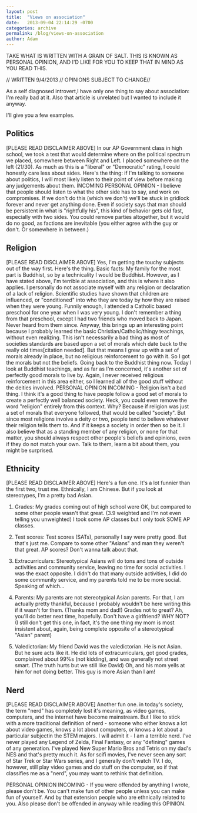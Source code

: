 ```yaml
---
layout: post
title:  "Views on association"
date:   2013-09-04 22:14:29 -0700
categories: archive
permalink: /blog/views-on-association
author: Adam
---
```


TAKE WHAT IS WRITTEN WITH A GRAIN OF SALT. THIS IS KNOWN AS PERSONAL OPINION, AND I'D LIKE FOR YOU TO KEEP THAT IN MIND AS YOU READ THIS.

// WRITTEN 9/4/2013 // OPINIONS SUBJECT TO CHANGE//

As a self diagnosed introvert,I have only one thing to say about association: I'm really bad at it. Also that article is unrelated but I wanted to include it anyway.

I'll give you a few examples.

## Politics

[PLEASE READ DISCLAIMER ABOVE] In our AP Government class in high school, we took a test that would determine where on the political spectrum we placed, somewhere between Right and Left. I placed somewhere on the left (21/30). As much as this is a "liberal" or "Democratic" rating, I could honestly care less about sides. Here's the thing: if I'm talking to someone about politics, I will most likely listen to their point of view before making any judgements about them. INCOMING PERSONAL OPINION - I believe that people should listen to what the other side has to say, and work on compromises. If we don't do this (which we don't) we'll be stuck in gridlock forever and never get anything done. Even if society says that man should be persistent in what is "rightfully his", this kind of behavior gets old fast, especially with two sides. You could remove parties altogether, but it would do no good, as factions are inevitable (you either agree with the guy or don't. Or somewhere in between.)


## Religion

[PLEASE READ DISCLAIMER ABOVE] Yes, I'm getting the touchy subjects out of the way first. Here's the thing. Basic facts: My family for the most part is Buddhist, so by a technicality I would be Buddhist. However, as I have stated above, I'm terrible at association, and this is where it also applies. I personally do not associate myself with any religion or declaration of a lack of religion. Scientific studies have shown that children are influenced, or "conditioned" into who they are today by how they are raised when they were young. Funnily enough, I attended a Catholic based preschool for one year when I was very young. I don't remember a thing from that preschool, except I had two friends who moved back to Japan. Never heard from them since. Anyway, this brings up an interesting point because I probably learned the basic Christian/Catholic/thingy teachings, without even realizing. This isn't necessarily a bad thing as most of societies standards are based upon a set of morals which date back to the really old times[citation needed]. But that means I grew up with a set of morals already in place, but no religious reinforcement to go with it. So I got the morals but not the beliefs. Going back to the Buddhist thing now. Today I look at Buddhist teachings, and as far as I'm concerned, it's another set of perfectly good morals to live by. Again, I never received religious reinforcement in this area either, so I learned all of the good stuff without the deities involved. PERSONAL OPINION INCOMING - Religion isn't a bad thing. I think it's a good thing to have people follow a good set of morals to create a perfectly well balanced society. Heck, you could even remove the word "religion" entirely from this context. Why? Because if religion was just a set of morals that everyone followed, that would be called "society". But since most religions involve a deity or two, people tend to believe whatever their religion tells them to. And if it keeps a society in order then so be it. I also believe that as a standing member of any religion, or none for that matter, you should always respect other people's beliefs and opinions, even if they do not match your own. Talk to them, learn a bit about them, you might be surprised.


## Ethnicity

[PLEASE READ DISCLAIMER ABOVE] Here's a fun one. It's a lot funnier than the first two, trust me. Ethnically, I am Chinese. But if you look at stereotypes, I'm a pretty bad Asian.

1) Grades: My grades coming out of high school were OK, but compared to some other people wasn't that great. (3.9 weighted and I'm not even telling you unweighted) I took some AP classes but I only took SOME AP classes.

2) Test scores: Test scores (SATs), personally I say were pretty good. But that's just me. Compare to some other "Asians" and man they weren't that great. AP scores? Don't wanna talk about that.

3) Extracurriculars: Stereotypical Asians will do tons and tons of outside activities and community service, leaving no time for social activities. I was the exact opposite. I didn't do that many outside activities, I did do some community service, and my parents told me to be more social. Speaking of which...

4) Parents: My parents are not stereotypical Asian parents. For that, I am actually pretty thankful, because I probably wouldn't be here writing this if it wasn't for them. (Thanks mom and dad!) Grades not to great? Ah, you'll do better next time, hopefully. Don't have a girlfriend? WHY NOT? (I still don't get this one, in fact, it's the one thing my mom is most insistent about, again, being complete opposite of a stereotypical "Asian" parent)

5) Valedictorian: My friend David was the valedictorian. He is not Asian. But he sure acts like it. He did lots of extracurriculars, got good grades, complained about 99%s (not kidding), and was generally not street smart. (The truth hurts but we still like David) Oh, and his mom yells at him for not doing better. This guy is more Asian than I am!

## Nerd

[PLEASE READ DISCLAIMER ABOVE] Another fun one. in today's society, the term "nerd" has completely lost it's meaning, as video games, computers, and the internet have become mainstream. But I like to stick with a more traditional definition of nerd - someone who either knows a lot about video games, knows a lot about computers, or knows a lot about a particular subjectin the STEM majors. I will admit it - I am a terrible nerd. I've never played any Legend of Zelda, Final Fantasy, or any "defining" games of any generation. I've played New Super Mario Bros and Tetris on my dad's NES and that's pretty much it. As for scifi movies, I've never seen any sort of Star Trek or Star Wars series, and I generally don't watch TV. I do, however, still play video games and do stuff on the computer, so if that classifies me as a "nerd", you may want to rethink that definition.

PERSONAL OPINION INCOMING - If you were offended by anything I wrote, please don't be. You can't make fun of other people unless you can make fun of yourself. And by that extension people who are ethnically related to you. Also please don't be offended in anyway while reading this OPINION.